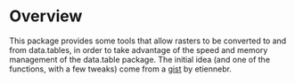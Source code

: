 # Overview

This package provides some tools that allow rasters to be converted to and from data.tables, in order to take advantage of the speed and memory management of the data.table package.  The initial idea (and one of the functions, with a few tweaks) come from a [gist](https://gist.github.com/etiennebr/9515738) by etiennebr.  
